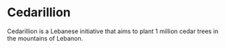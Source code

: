 # Cedarillion
Cedarillion is a Lebanese initiative that aims to plant 1 million cedar trees in the mountains of Lebanon.
